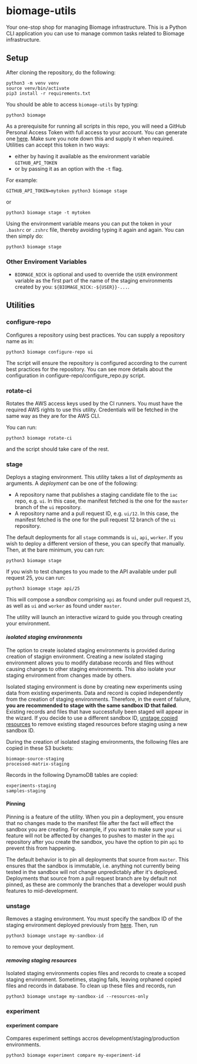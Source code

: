 biomage-utils
=============

Your one-stop shop for managing Biomage infrastructure. This is a Python CLI
application you can use to manage common tasks related to Biomage
infrastructure.

Setup
-----

After cloning the repository, do the following:

    python3 -m venv venv
    source venv/bin/activate
    pip3 install -r requirements.txt

You should be able to access `biomage-utils` by typing:

    python3 biomage

As a prerequisite for running all scripts in this repo, you will need a GitHub Personal Access
Token with full access to your account. You can generate one
[here](https://github.com/settings/tokens). Make sure you note down this and
supply it when required. Utilities can accept this token in two ways:

* either by having it available as the environment variable `GITHUB_API_TOKEN`
* or by passing it as an option with the `-t` flag.

For example:

    GITHUB_API_TOKEN=mytoken python3 biomage stage

or

    python3 biomage stage -t mytoken

Using the environment variable means you can put the token in your
`.bashrc` or `.zshrc` file, thereby avoiding typing it again and again. You can
then simply do:

    python3 biomage stage

### Other Enviroment Variables

* `BIOMAGE_NICK` is optional and used to override the `USER` environment variable
  as the first part of the name of the staging environments created by you:
  `${BIOMAGE_NICK:-${USER}}-...`.

Utilities
---------

### configure-repo

Configures a repository using best practices. You can supply a repository name
as in:

    python3 biomage configure-repo ui

The script will ensure the repository is configured according to the current
best practices for the repository. You can see more details about the
configuration in configure-repo/configure_repo.py script.

### rotate-ci

Rotates the AWS access keys used by the CI runners. You must have the required
AWS rights to use this utility. Credentials will be fetched in the same way as
they are for the AWS CLI.

You can run:

    python3 biomage rotate-ci

and the script should take care of the rest.

### stage

Deploys a staging environment. This utility takes a list of *deployments* as
arguments. A *deployment* can be one of the following:

* A repository name that publishes a staging candidate file to the `iac` repo, e.g. `ui`.
In this case, the manifest fetched is the one for the `master` branch of the `ui` repository.
* A repository name and a pull request ID, e.g. `ui/12`. In this case, the manifest fetched
is the one for the pull request 12 branch of the `ui` repository.

The default deployments for all `stage` commands is `ui`, `api`, `worker`. If you wish to
deploy a different version of these, you can specify that manually. Then, at the bare minimum,
you can run:

    python3 biomage stage

If you wish to test changes to you made to the API available under pull request 25, you can run:

    python3 biomage stage api/25

This will compose a *sandbox* comprising `api` as found under pull request `25`, as well as `ui`
and `worker` as found under `master`.

The utility will launch an interactive wizard to guide you through creating your environment.

#### *isolated staging environments*

The option to create isolated staging environments is provided during creation of stagign environment. Creating a new isolated staging environment allows you to modify database records and files without causing changes to other staging environments. This also isolate your staging environment from changes made by others.

Isolated staging environment is done by creating new experiments using data from existing experiments. Data and record is copied independently from the creation of staging environments. Therefore, in the event of failure, **you are recommended to stage with the same sandbox ID that failed**. Existing records and files that have successfully been staged will appear in the wizard. If you decide to use a different sandbox ID, [unstage copied resources](#removing-staging-resources) to remove existing staged resources before staging using a new sandbox ID. 

During the creation of isolated staging environments, the following files are copied in these S3 buckets:

    biomage-source-staging
    processed-matrix-staging

Records in the following DynamoDB tables are copied:

    experiments-staging
    samples-staging

#### Pinning

Pinning is a feature of the utility. When you pin a deployment, you ensure that no changes made
to the manifest file after the fact will effect the sandbox you are creating. For example, if you
want to make sure your `ui` feature will not be affected by changes to pushes to master in the `api`
repository after you create the sandbox, you have the option to pin `api` to prevent this from happening.

The default behavior is to pin all deployments that source from `master`. This ensures that the sandbox
is immutable, i.e. anything not currently being tested in the sandbox will not change unpredictably
after it's deployed. Deployments that source from a pull request branch are by default not pinned,
as these are commonly the branches that a developer would push features to mid-development.

### unstage

Removes a staging environment. You must specify the sandbox ID of the staging environment deployed
previously from [here](https://github.com/biomage-ltd/iac/tree/master/releases/staging). Then, run

    python3 biomage unstage my-sandbox-id

to remove your deployment.

#### *removing staging resources*

Isolated staging environments copies files and records to create a scoped staging environment. Sometimes, staging fails, leaving orphaned copied files and records in database. To clean up these files and records, run 

    python3 biomage unstage my-sandbox-id --resources-only


### experiment

#### experiment compare

Compares experiment settings accros development/staging/production environments.

    python3 biomage experiment compare my-experiment-id
